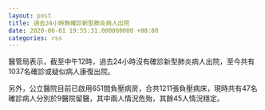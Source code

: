 ```yaml
---
layout: post
title: 過去24小時無確診新型肺炎病人出院
date: 2020-06-01 19:55:31.000000000 +08:00
categories: rss
---
```


醫管局表示，截至中午12時，過去24小時沒有確診新型肺炎病人出院，至今共有1037名確診或疑似病人康復出院。

另外，公立醫院目前已啟用651間負壓病房，合共1211張負壓病床，現時共有47名確診病人分別於9醫院留醫，其中兩人情況危殆，其餘45人情況穩定。
